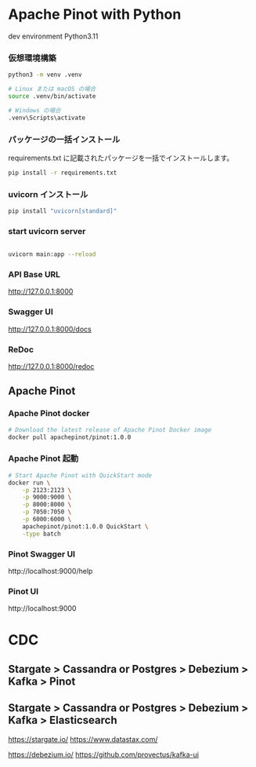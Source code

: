 # Apache Pinot with Python

dev environment
Python3.11

### 仮想環境構築
```bash
python3 -m venv .venv

# Linux または macOS の場合
source .venv/bin/activate 

# Windows の場合
.venv\Scripts\activate   
```
### パッケージの一括インストール
requirements.txt に記載されたパッケージを一括でインストールします。
```bash
pip install -r requirements.txt
```

### uvicorn インストール
```bash
pip install "uvicorn[standard]"
```

### start uvicorn server
```bash

uvicorn main:app --reload
```
### API Base URL
http://127.0.0.1:8000

### Swagger UI
http://127.0.0.1:8000/docs

### ReDoc
http://127.0.0.1:8000/redoc

## Apache Pinot
### Apache Pinot docker
```bash 
# Download the latest release of Apache Pinot Docker image
docker pull apachepinot/pinot:1.0.0
```
### Apache Pinot 起動
```bash
# Start Apache Pinot with QuickStart mode
docker run \
    -p 2123:2123 \
    -p 9000:9000 \
    -p 8000:8000 \
    -p 7050:7050 \
    -p 6000:6000 \
    apachepinot/pinot:1.0.0 QuickStart \
    -type batch
  ```

### Pinot Swagger UI
http://localhost:9000/help

### Pinot UI
http://localhost:9000

# CDC
## Stargate > Cassandra or Postgres > Debezium > Kafka > Pinot

## Stargate > Cassandra  or Postgres > Debezium > Kafka >  Elasticsearch

https://stargate.io/
https://www.datastax.com/

https://debezium.io/
https://github.com/provectus/kafka-ui
